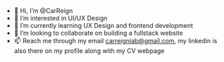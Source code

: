 - 👋 Hi, I’m @CarReign
- 👀 I’m interested in UI/UX Design
- 🌱 I’m currently learning UX Design and frontend development
- 💞️ I’m looking to collaborate on building a fullstack website
- 📫 Reach me through my email carreigniab@gmail.com, my linkedin is also there on my profile along with my CV webpage

<!---
CarReign/CarReign is a ✨ special ✨ repository because its `README.md` (this file) appears on your GitHub profile.
You can click the Preview link to take a look at your changes.
--->
